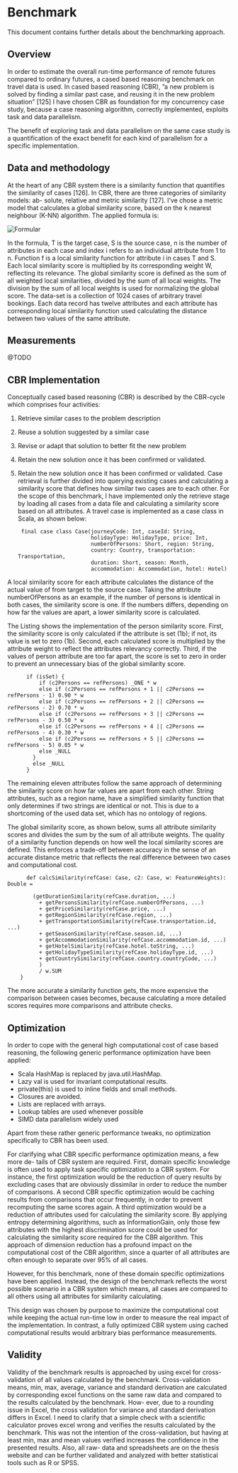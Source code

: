 
# Benchmark

This document contains further details about the benchmarking approach.


## Overview


In order to estimate the overall run-time performance of remote futures compared to
ordinary futures, a cased based reasoning benchmark on travel data is used.
In cased based reasoning (CBR), ”a new problem is solved by finding a similar past case, and reusing
it in the new problem situation” [125] I have chosen CBR as foundation for my
concurrency case study, because a case reasoning algorithm, correctly implemented,
exploits task and data parallelism.

The benefit of exploring task and data parallelism on the same case study is a
quantification of the exact benefit for each kind of parallelism for a specific implementation.


## Data and methodology

At the heart of any CBR system there is a similarity function that quantifies the
similarity of cases [126]. In CBR, there are three categories of similarity models: ab-
solute, relative and metric similarity [127]. I’ve chose a metric model that calculates
a global similarity score, based on the k nearest neighbour (K-NN) algorithm.
The applied formula is:


![Formular](http://example.com/images/logo.png?raw=true)

In the formula, T is the target case, S is the source case, n is the number of attributes
in each case and index i refers to an individual attribute from 1 to n. Function f
is a local similarity function for attribute i in cases T and S. Each local similarity
score is multiplied by its corresponding weight W, reflecting its relevance. The global
similarity score is defined as the sum of all weighted local similarities, divided by the
sum of all local weights. The division by the sum of all local weights is used for
normalizing the global score.
The data-set is a collection of 1024 cases of arbitrary travel bookings. Each data
record has twelve attributes and each attribute has corresponding local similarity
function used calculating the distance between two values of the same attribute.



## Measurements

@TODO

## CBR Implementation

Conceptually cased based reasoning (CBR) is described by the CBR-cycle which
comprises four activities:

1. Retrieve similar cases to the problem description
2. Reuse a solution suggested by a similar case
3. Revise or adapt that solution to better fit the new problem
4. Retain the new solution once it has been confirmed or validated.

4. Retain the new solution once it has been confirmed or validated.
Case retrieval is further divided into querying existing cases and calculating a similarity score that
defines how similar two cases are to each other. For the scope of this benchmark, I
have implemented only the retrieve stage by loading all cases from a data file and
calculating a similarity score based on all attributes. A travel case is implemented
as a case class in Scala, as shown below:

        final case class Case(journeyCode: Int, caseId: String,
                              holidayType: HolidayType, price: Int,
                              numberOfPersons: Short, region: String,
                              country: Country, transportation: Transportation,
                              duration: Short, season: Month,
                              accommodation: Accommodation, hotel: Hotel)


A local similarity score for each attribute calculates the distance of the actual value of
from target to the source case. Taking the attribute numberOfPersons as an example,
if the number of persons is identical in both cases, the similarity score is one.
If the numbers differs, depending on how far the values are apart, a lower similarity
score is calculated.

The Listing  shows the implementation of the person similarity score. First, the similarity score is
only calculated if the attribute is set (1b); if not, its value is set to zero
(1b). Second, each calculated score is multiplied by the attribute weight to reflect
the attributes relevancy correctly. Third, if the values of person attribute are too far
apart, the score is set to zero in order to prevent an unnecessary bias of the global
similarity score.

          if (isSet) {
              if (c2Persons == refPersons) _ONE * w
              else if (c2Persons == refPersons + 1 || c2Persons == refPersons - 1) 0.90 * w
              else if (c2Persons == refPersons + 2 || c2Persons == refPersons - 2) 0.70 * w
              else if (c2Persons == refPersons + 3 || c2Persons == refPersons - 3) 0.50 * w
              else if (c2Persons == refPersons + 4 || c2Persons == refPersons - 4) 0.30 * w
              else if (c2Persons == refPersons + 5 || c2Persons == refPersons - 5) 0.05 * w
              else _NULL
            }
            else _NULL
          }


The remaining eleven attributes follow the same approach of determining the similarity
score on how far values are apart from each other. String attributes, such
as a region name, have a simplified similarity function that only determines if two
strings are identical or not. This is due to a shortcoming of the used data set, which
has no ontology of regions.


The global similarity score, as shown below, sums all attribute similarity scores
and divides the sum by the sum of all attribute weights.
The quality of a similarity function depends on how well the local similarity scores
are defined. This enforces a trade-off between accuracy in the sense of an accurate
distance metric that reflects the real difference between two cases and computational
cost.

          def calcSimilarity(refCase: Case, c2: Case, w: FeatureWeights): Double =

            (getDurationSimilarity(refCase.duration, ...)
              + getPersonsSimilarity(refCase.numberOfPersons, ...)
              + getPriceSimilarity(refCase.price, ...)
              + getRegionSimilarity(refCase.region, ...)
              + getTransportationSimilarity(refCase.transportation.id, ...)
              + getSeasonSimilarity(refCase.season.id, ...)
              + getAccommodationSimilarity(refCase.accommodation.id, ...)
              + getHotelSimilarity(refCase.hotel.toString, ...)
              + getHolidayTypeSimilarity(refCase.holidayType.id, ...)
              + getCountrySimilarity(refCase.country.countryCode, ...)
              )
              / w.SUM
        }

The more accurate a similarity function gets, the more expensive the comparison
between cases becomes, because calculating a more detailed scores requires more
comparisons and attribute checks.

## Optimization

In order to cope with the general high computational cost of case based reasoning,
the following generic performance optimization have been applied:

* Scala HashMap is replaced by java.util.HashMap.
* Lazy val is used for invariant computational results.
* private(this) is used to inline fields and small methods.
* Closures are avoided.
* Lists are replaced with arrays.
* Lookup tables are used whenever possible
* SIMD data parallelism widely used

Apart from these rather generic performance tweaks,
no optimization specifically to CBR has been used.

For clarifying what CBR specific performance optimization means, a few more de-
tails of CBR system are required. First, domain specific knowledge is often used to
apply task specific optimization to a CBR system. For instance, the first optimization would
be the reduction of query results by excluding cases that are obviously
dissimilar in order to reduce the number of comparisons. A second CBR specific
optimization would be caching results from comparisons that occur frequently, in
order to prevent recomputing the same scores again.
A third optimization would
be a reduction of attributes used for calculating the similarity score. By applying
entropy determining algorithms, such as InformationGain, only those few attributes
with the highest discrimination score could be used for calculating the similarity
score required for the CBR algorithm. This approach of dimension reduction has a
profound impact on the computational cost of the CBR algorithm, since a quarter
of all attributes are often enough to separate over 95% of all cases.


However, for this benchmark, none of these domain specific optimizations have
been applied. Instead, the design of the benchmark reflects the worst possible scenario
in a CBR system which means, all cases are compared to all others using all
attributes for similarity calculating.

This design was chosen by purpose to maximize the computational cost while keeping the actual run-time low
in order to measure the real impact of the implementation.
In contrast, a fully optimized CBR system using cached computational results would
arbitrary bias performance measurements.



## Validity

Validity of the benchmark results is approached by using excel for cross-validation of
all values calculated by the benchmark. Cross-validation means, min, max, average,
variance and standard derivation are calculated by corresponding excel functions on
the same raw data and compared to the results calculated by the benchmark. How-
ever, due to a rounding issue in Excel, the cross validation for variance and standard
derivation differs in Excel. I need to clarify that a simple check with a scientific
calculator proves excel wrong and verifies the results calculated by the benchmark.
This was not the intention of the cross-validation, but having at least min, max and
mean values verified increases the confidence in the presented results. Also, all raw-
data and spreadsheets are on the thesis website and can be further validated and
analyzed with better statistical tools such as R or SPSS.











